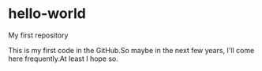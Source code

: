 # hello-world
My first repository

This is my first code in the GitHub.So maybe in the next few years, I'll come here frequently.At least I hope so.
